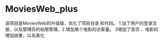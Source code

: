 # MoviesWeb_plus
该项目是MoviesWeb的升级版，优化了项目目录 和代码。
1.加了用户的登录注册，以及管理员的权限管理。2.增加某个电影的访客量。
3增加了首页 ，电影的增加效果，以及美化
